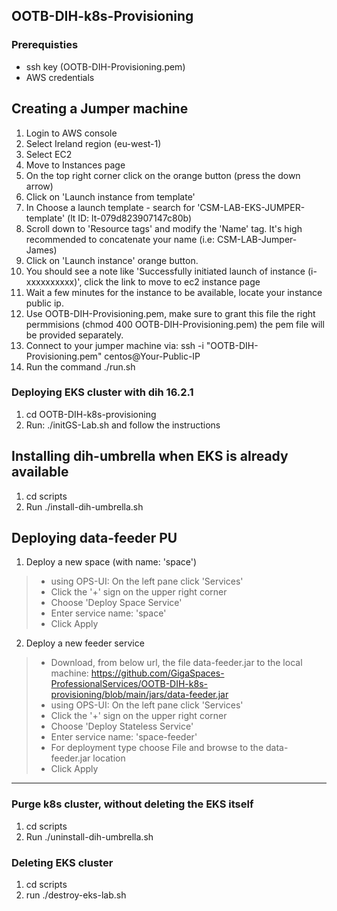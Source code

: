 ## OOTB-DIH-k8s-Provisioning

### Prerequisties
* ssh key (OOTB-DIH-Provisioning.pem)
* AWS credentials

## Creating a Jumper machine

1. Login to AWS console
2. Select Ireland region (eu-west-1)
3. Select EC2 
4. Move to Instances page
5. On the top right corner click on the orange button (press the down arrow)
6. Click on 'Launch instance from template'
7. In Choose a launch template - search for 'CSM-LAB-EKS-JUMPER-template' (lt ID: lt-079d823907147c80b)
8. Scroll down to 'Resource tags' and modify the 'Name' tag. It's high recommended to concatenate your name (i.e: CSM-LAB-Jumper-James)
9. Click on 'Launch instance' orange button.
10. You should see a note like 'Successfully initiated launch of instance (i-xxxxxxxxxx)', click the link to move to ec2 instance page
11. Wait a few minutes for the instance to be available, locate your instance public ip.
12. Use OOTB-DIH-Provisioning.pem, make sure to grant this file the right permmisions (chmod 400 OOTB-DIH-Provisioning.pem) the pem file will be provided separately.
13. Connect to your jumper machine via: ssh -i "OOTB-DIH-Provisioning.pem" centos@Your-Public-IP
15. Run the command ./run.sh

### Deploying EKS cluster with dih 16.2.1

1. cd OOTB-DIH-k8s-provisioning
2. Run: ./initGS-Lab.sh and follow the instructions



## Installing dih-umbrella when EKS is already available

1. cd scripts
2. Run ./install-dih-umbrella.sh


## Deploying data-feeder PU

1. Deploy a new space (with name: 'space')
> * using OPS-UI: On the left pane click 'Services'
> * Click the '+' sign on the upper right corner
> * Choose 'Deploy Space Service'
> * Enter service name: 'space'
> * Click Apply
2. Deploy a new feeder service
> * Download, from below url, the file data-feeder.jar to the local machine:
    https://github.com/GigaSpaces-ProfessionalServices/OOTB-DIH-k8s-provisioning/blob/main/jars/data-feeder.jar
> * using OPS-UI: On the left pane click 'Services'
> * Click the '+' sign on the upper right corner
> * Choose 'Deploy Stateless Service'
> * Enter service name: 'space-feeder'
> * For deployment type choose File and browse to the data-feeder.jar location 
> * Click Apply

------------------------------------------------------------------

### Purge k8s cluster, without deleting the EKS itself

1. cd scripts
2. Run ./uninstall-dih-umbrella.sh


### Deleting  EKS cluster

1. cd scripts
2. run ./destroy-eks-lab.sh